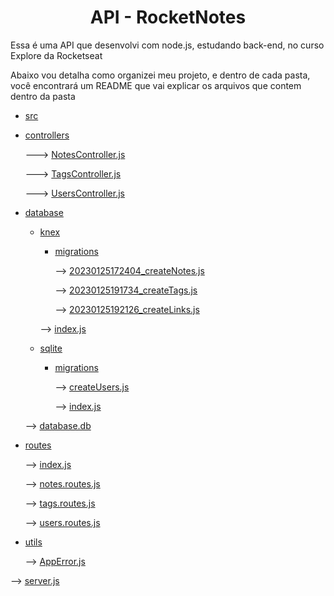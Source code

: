 <h1 align="center">API - RocketNotes</h1>

<p>Essa é uma API que desenvolvi com node.js, estudando back-end, no curso Explore da Rocketseat</p>

<p>Abaixo vou detalha como organizei meu projeto, e dentro de cada pasta, você encontrará um README que vai explicar os arquivos que contem dentro da pasta</p>

- [src](/src/README.md)

- [controllers](./src/controllers/README.md)

    ---> [NotesController.js](./src/controllers/NotesController.js)

    ---> [TagsController.js](./src/controllers/TagsController.js)

    ---> [UsersController.js](./src/controllers/UsersController.js)

- [database](./src/database/README.md)

    - [knex](./src/database/README.md)
      - [migrations](./src/database/README.md)

        --> [20230125172404_createNotes.js](./src/database/knex/migrations/20230125172404_createNotes.js)
        
        --> [20230125191734_createTags.js](./src/database/knex/migrations/20230125191734_createTags.js)

        --> [20230125192126_createLinks.js](./src/database/knex/migrations/20230125192126_createLinks.js)

      --> [index.js](./src/database/knex/index.js)

    - [sqlite](./src/database/README.md)
      - [migrations](./src/database/README.md)

        --> [createUsers.js](./src/database/sqlite/migrations/createUsers.js)

        --> [index.js](./src/database/sqlite/migrations/index.js)
    
    --> [database.db](./src/database/database.db)

- [routes](./src/routes/README.md)

  --> [index.js](./src/routes/index.js)

  --> [notes.routes.js](./src/routes/notes.routes.js)

  --> [tags.routes.js](./src/routes/tags.routes.js)

  --> [users.routes.js](./src/routes/users.routes.js)

- [utils](./src/utils/README.md)

  --> [AppError.js](./src/utils/AppError.js)

--> [server.js](./src/server.js)
